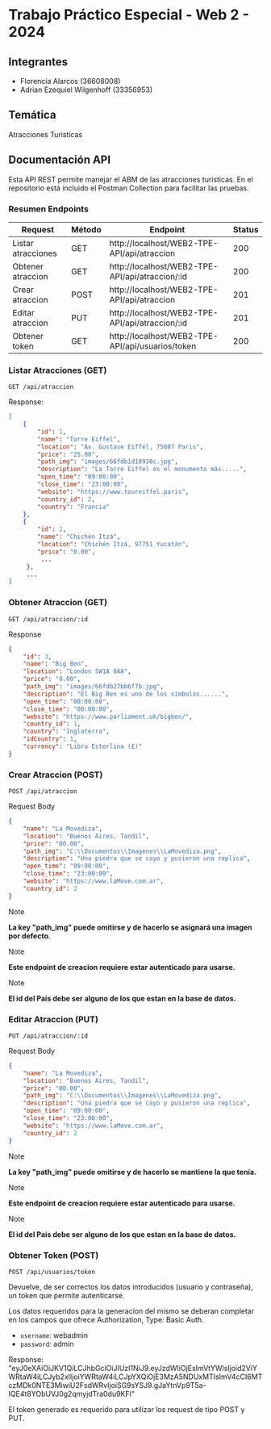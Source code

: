 # Trabajo Práctico Especial - Web 2 - 2024

## Integrantes
- Florencia Alarcos (36608008)
- Adrian Ezequiel Wilgenhoff (33356953)
 
## Temática
Atracciones Turistícas

## Documentación API
Esta API REST permite manejar el ABM de las atracciones turisticas. En el repositorio está incluido el Postman Collection para facilitar las pruebas.

### Resumen Endpoints 
|       Request         | Método |                    Endpoint                       | Status |
|-----------------------|--------|---------------------------------------------------|--------|
| Listar atracciones    | GET    | http://localhost/WEB2-TPE-API/api/atraccion       | 200    |
| Obtener atraccion     | GET    | http://localhost/WEB2-TPE-API/api/atraccion/:id   | 200    |
| Crear atraccion       | POST   | http://localhost/WEB2-TPE-API/api/atraccion       | 201    |
| Editar atraccion      | PUT    | http://localhost/WEB2-TPE-API/api/atraccion/:id   | 201    |
| Obtener token         | GET    | http://localhost/WEB2-TPE-API/api/usuarios/token  | 200    | 

### Listar Atracciones (GET)
```http
GET /api/atraccion
```
Response:
```json
[
    {
        "id": 1,
        "name": "Torre Eiffel",
        "location": "Av. Gustave Eiffel, 75007 Paris",
        "price": "25.00",
        "path_img": "images/66fdb1d10938c.jpg",
        "description": "La Torre Eiffel es el monumento más.....",
        "open_time": "09:00:00",
        "close_time": "23:00:00",
        "website": "https://www.toureiffel.paris",
        "country_id": 2,
        "country": "Francia"
    },
    {
        "id": 2,
        "name": "Chichén Itzá",
        "location": "Chichén Itzá, 97751 Yucatán",
        "price": "0.00",
         ...
     },
     ...
]
```

### Obtener Atraccion (GET)
```http
GET /api/atraccion/:id
```
Response
```json
{
    "id": 3,
    "name": "Big Ben",
    "location": "London SW1A 0AA",
    "price": "0.00",
    "path_img": "images/66fdb27bb6f7b.jpg",
    "description": "El Big Ben es uno de los símbolos......",
    "open_time": "00:00:00",
    "close_time": "00:00:00",
    "website": "https://www.parliament.uk/bigben/",
    "country_id": 1,
    "country": "Inglaterra",
    "idCountry": 1,
    "currency": "Libra Esterlina (£)"
}
```

### Crear Atraccion (POST)
```http
POST /api/atraccion
```
Request Body
```json
{
    "name": "La Movediza",
    "location": "Buenos Aires, Tandil",
    "price": "00.00",
    "path_img": "C:\\Documentos\\Imagenes\\LaMovediza.png",
    "description": "Una piedra que se cayo y pusieron una replica",
    "open_time": "09:00:00",
    "close_time": "23:00:00",
    "website": "https://www.laMove.com.ar",
    "country_id": 2
}
```
  >[!NOTE]
  > **La key "path_img" puede omitirse y de hacerlo se asignará una imagen por defecto.**

  >[!NOTE]
  > **Este endpoint de creacion requiere estar autenticado para usarse.**

  >[!NOTE]
  > **El id del Pais debe ser alguno de los que estan en la base de datos.**


### Editar Atraccion (PUT)
```http
PUT /api/atraccion/:id
```
Request Body
```json
{
    "name": "La Movediza",
    "location": "Buenos Aires, Tandil",
    "price": "00.00",
    "path_img": "C:\\Documentos\\Imagenes\\LaMovediza.png",
    "description": "Una piedra que se cayo y pusieron una replica",
    "open_time": "09:00:00",
    "close_time": "23:00:00",
    "website": "https://www.laMove.com.ar",
    "country_id": 2
}
```
  >[!NOTE]
  > **La key "path_img" puede omitirse y de hacerlo se mantiene la que tenía.**

  >[!NOTE]
  > **Este endpoint de creacion requiere estar autenticado para usarse.**

  >[!NOTE]
  > **El id del Pais debe ser alguno de los que estan en la base de datos.**

### Obtener Token (POST)
```http
POST /api/usuarios/token
```
Devuelve, de ser correctos los datos introducidos (usuario y contraseña),  un token que permite autenticarse.

Los datos requeridos para la generacion del mismo se deberan completar en los campos que ofrece Authorization, Type: Basic Auth. 
- `username`: webadmin
- `password`: admin

Response:
"eyJ0eXAiOiJKV1QiLCJhbGciOiJIUzI1NiJ9.eyJzdWIiOjEsImVtYWlsIjoid2ViYWRtaW4iLCJyb2xlIjoiYWRtaW4iLCJpYXQiOjE3MzA5NDUxMTIsImV4cCI6MTczMDk0NTE3MiwiU2FsdWRvIjoiSG9sYSJ9.gJaYtnVp9T5a-IQE4t8YObUVJ0g2qmyjdTra0du9KFI"
  
El token generado es requerido para utilizar los request de tipo POST y PUT. 

